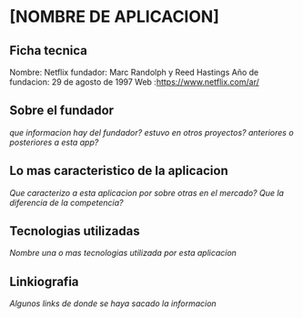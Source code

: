 # [NOMBRE DE APLICACION]

## Ficha tecnica

Nombre: Netflix
fundador: Marc Randolph y Reed Hastings
Año de fundacion: 29 de agosto de 1997 
 Web :https://www.netflix.com/ar/


## Sobre el fundador

*que informacion hay del fundador?*
*estuvo en otros proyectos? anteriores o posteriores a esta app?*

## Lo mas caracteristico de la aplicacion

*Que caracterizo a esta aplicacion por sobre otras en el mercado?*
*Que la diferencia de la competencia?*

## Tecnologias utilizadas

*Nombre una o mas tecnologias utilizada por esta aplicacion*


## Linkiografia

*Algunos links de donde se haya sacado la informacion*


